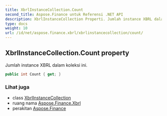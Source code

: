 ```yaml
---
title: XbrlInstanceCollection.Count
second_title: Aspose.Finance untuk Referensi .NET API
description: XbrlInstanceCollection Properti. Jumlah instance XBRL dalam koleksi ini.
type: docs
weight: 10
url: /id/net/aspose.finance.xbrl/xbrlinstancecollection/count/
---
```

## XbrlInstanceCollection.Count property

Jumlah instance XBRL dalam koleksi ini.

```csharp
public int Count { get; }
```

### Lihat juga

* class [XbrlInstanceCollection](../)
* ruang nama [Aspose.Finance.Xbrl](../../xbrlinstancecollection/)
* perakitan [Aspose.Finance](../../../)


